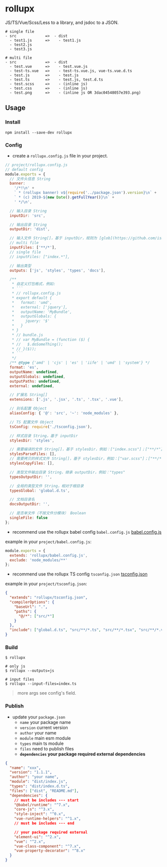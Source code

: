 # rollupx

JS/TS/Vue/Scss/Less to a library, and jsdoc to a JSON.

```
# single file
- src             =>  - dist
  - test1.js      =>    - test1.js
  - test2.js
  - test3.js

# multi file
- src             =>  - dist
  - test.vue      =>    - test.vue.js
  - test-ts.vue   =>    - test-ts.vue.js, vue-ts.vue.d.ts
  - test.js       =>    - test.js
  - test.ts       =>    - test.js, test.d.ts
  - test.scss     =>    - (inline js)
  - test.css      =>    - (inline js)
  - test.png      =>    - (inline js OR 3dac04548057e393.png)
```

## Usage

### Install

```
npm install --save-dev rollupx
```

### Config

- create a `rollupx.config.js` file in your project.

````js
// project/rollupx.config.js
// default config
module.exports = {
  // 文件头信息 String
  banner:
    '/*!\n' +
    ` * (rollupx banner) v${require('../package.json').version}\n` +
    ` * (c) 2019-${new Date().getFullYear()}\n` +
    ' */\n',

  // 输入目录 String
  inputDir: 'src',

  // 输出目录 String
  outputDir: 'dist',

  // 输入文件 String[]，基于 inputDir，规则为 [glob](https://github.com/isaacs/node-glob) 语句
  // multi file
  inputFiles: ['**/*'],
  // single file
  // inputFiles: ["index.*"],

  // 输出类型
  outputs: ['js', 'styles', 'types', 'docs'],

  /**
   * 自定义打包格式，例如:
   * ```
   * // rollupx.config.js
   * export default {
   *   format: 'umd',
   *   external: ['jquery'],
   *   outputName: 'MyBundle',
   *   outputGlobals: {
   *     jquery: '$'
   *   }
   * }
   * // bundle.js
   * // var MyBundle = (function ($) {
   * //   $.doSomeThing();
   * // }($));
   * ```
   */
  /** @type {'amd' | 'cjs' | 'es' | 'iife' | 'umd' | 'system'} */
  format: 'es',
  outputName: undefined,
  outputGlobals: undefined,
  outputPaths: undefined,
  external: undefined,

  // 扩展名 String[]
  extensions: ['.js', '.jsx', '.ts', '.tsx', '.vue'],

  // 别名配置 Object
  aliasConfig: { '@': 'src', '~': 'node_modules' },

  // TS 配置文件 Object
  tsConfig: require('./tsconfig.json'),

  // 样式目录 String，基于 inputDir
  stylesDir: 'styles',

  // 需要编译的文件 String[]，基于 stylesDir，例如：["index.scss"]；["**/*"] 为编译所有样式文件。
  stylesParseFiles: [],
  // 需要拷贝的样式文件 String[]，基于 stylesDir，例如：["var.scss"]；["**/*"] 为复制所有样式文件。
  stylesCopyFiles: [],

  // 类型文件输出目录 String，继承 outputDir，例如："types"
  typesOutputDir: '',

  // 全局的类型文件 String，相对于根目录
  typesGlobal: 'global.d.ts',

  // 文档目录名
  docsOutputDir: '',

  // 是否单文件（不按文件分模块） Boolean
  singleFile: false
};
````

- recommend use the rollupx babel config `babel.config.js` [babel.config.js](./babel.config.js)

example in your `project/babel.config.js`:

```js
module.exports = {
  extends: 'rollupx/babel.config.js',
  exclude: 'node_modules/**'
};
```

- recommend use the rollupx TS config `tsconfig.json` [tsconfig.json](./tsconfig.json)

example in your `project/tsconfig.json`:

```json
{
  "extends": "rollupx/tsconfig.json",
  "compilerOptions": {
    "baseUrl": ".",
    "paths": {
      "@/*": ["src/*"]
    }
  },
  "include": ["global.d.ts", "src/**/*.ts", "src/**/*.tsx", "src/**/*.vue"]
}
```

### Build

```shell
$ rollupx

# only js
$ rollupx --outputs=js

# input files
$ rollupx --input-files=index.ts
```

> more args see config's field.

### Publish

- update your `package.json`
  - `name` your package name
  - `version` current version
  - `author` your name
  - `module` main esm module
  - `types` main ts module
  - `files` need to publish files
  - **`dependencies` your package required external dependencies**

```json
{
  "name": "xxx",
  "version": "1.1.1",
  "author": "your name",
  "module": "dist/index.js",
  "types": "dist/index.d.ts",
  "files": ["dist", "README.md"],
  "dependencies": {
    // must be includes --- start
    "@babel/runtime": "^7.x",
    "core-js": "^3.x",
    "style-inject": "^0.x",
    "vue-runtime-helpers": "^1.x",
    // must be includes --- end

    // your package required external
    "element-ui": "^2.x",
    "vue": "^2.x",
    "vue-class-component": "^7.x",
    "vue-property-decorator": "^8.x"
  }
}
```

